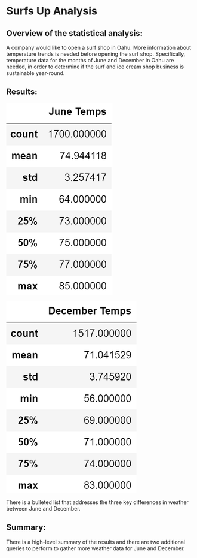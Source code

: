 # Surfs Up Analysis

## Overview of the statistical analysis:

A company would like to open a surf shop in Oahu. More information about temperature trends is needed before opening the surf shop. Specifically, temperature data for the months of June and December in Oahu are needed, in order to determine if the surf and ice cream shop business is sustainable year-round.

## Results:

![June_Temps.png](https://github.com/smacpherson2021/surfs_up/blob/main/Resources/June_Temps.png)

![Dec_Temps.png](https://github.com/smacpherson2021/surfs_up/blob/main/Resources/Dec_Temps.png)


There is a bulleted list that addresses the three key differences in weather between June and December.

## Summary:

There is a high-level summary of the results and there are two additional queries to perform to gather more weather data for June and December.
